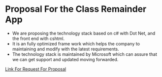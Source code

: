 # Proposal For the Class Remainder App

- We are proposing the technology stack based on c# with Dot Net, and the front end with cshtml.
- It is an fully optimized frame work which helps the company to maintaining and modify with the latest requirements.
- The technology stack is maintained by Microsoft which can assure that we can get support and updated moving forwarded.

[Link For Request For Proposal](https://github.com/harshakurra123/ClassRemainder)
